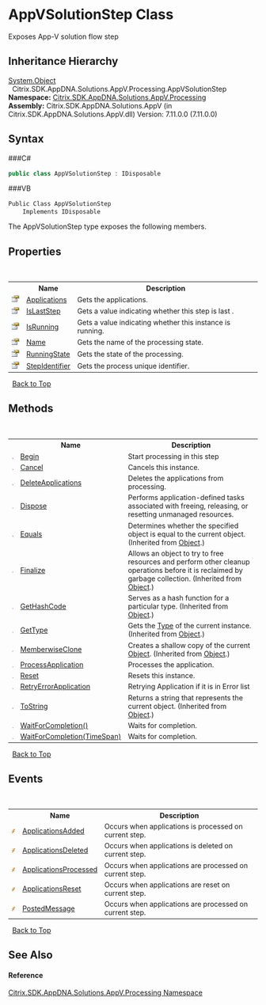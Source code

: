 # AppVSolutionStep Class
 

Exposes App-V solution flow step


## Inheritance Hierarchy
<a href="http://msdn2.microsoft.com/en-us/library/e5kfa45b" target="_blank">System.Object</a><br />&nbsp;&nbsp;Citrix.SDK.AppDNA.Solutions.AppV.Processing.AppVSolutionStep<br />
**Namespace:**&nbsp;<a href="N_Citrix_SDK_AppDNA_Solutions_AppV_Processing">Citrix.SDK.AppDNA.Solutions.AppV.Processing</a><br />**Assembly:**&nbsp;Citrix.SDK.AppDNA.Solutions.AppV (in Citrix.SDK.AppDNA.Solutions.AppV.dll) Version: 7.11.0.0 (7.11.0.0)

## Syntax

###C#
```csharp
public class AppVSolutionStep : IDisposable
```

###VB
```vbnet
Public Class AppVSolutionStep
	Implements IDisposable
```

The AppVSolutionStep type exposes the following members.


## Properties
&nbsp;<table><tr><th></th><th>Name</th><th>Description</th></tr><tr><td>![Public property](media/pubproperty.gif "Public property")</td><td><a href="P_Citrix_SDK_AppDNA_Solutions_AppV_Processing_AppVSolutionStep_Applications">Applications</a></td><td>
Gets the applications.</td></tr><tr><td>![Public property](media/pubproperty.gif "Public property")</td><td><a href="P_Citrix_SDK_AppDNA_Solutions_AppV_Processing_AppVSolutionStep_IsLastStep">IsLastStep</a></td><td>
Gets a value indicating whether this step is last .</td></tr><tr><td>![Public property](media/pubproperty.gif "Public property")</td><td><a href="P_Citrix_SDK_AppDNA_Solutions_AppV_Processing_AppVSolutionStep_IsRunning">IsRunning</a></td><td>
Gets a value indicating whether this instance is running.</td></tr><tr><td>![Public property](media/pubproperty.gif "Public property")</td><td><a href="P_Citrix_SDK_AppDNA_Solutions_AppV_Processing_AppVSolutionStep_Name">Name</a></td><td>
Gets the name of the processing state.</td></tr><tr><td>![Public property](media/pubproperty.gif "Public property")</td><td><a href="P_Citrix_SDK_AppDNA_Solutions_AppV_Processing_AppVSolutionStep_RunningState">RunningState</a></td><td>
Gets the state of the processing.</td></tr><tr><td>![Public property](media/pubproperty.gif "Public property")</td><td><a href="P_Citrix_SDK_AppDNA_Solutions_AppV_Processing_AppVSolutionStep_StepIdentifier">StepIdentifier</a></td><td>
Gets the process unique identifier.</td></tr></table>&nbsp;
<a href="#appvsolutionstep-class">Back to Top</a>

## Methods
&nbsp;<table><tr><th></th><th>Name</th><th>Description</th></tr><tr><td>![Public method](media/pubmethod.gif "Public method")</td><td><a href="M_Citrix_SDK_AppDNA_Solutions_AppV_Processing_AppVSolutionStep_Begin">Begin</a></td><td>
Start processing in this step</td></tr><tr><td>![Public method](media/pubmethod.gif "Public method")</td><td><a href="M_Citrix_SDK_AppDNA_Solutions_AppV_Processing_AppVSolutionStep_Cancel">Cancel</a></td><td>
Cancels this instance.</td></tr><tr><td>![Public method](media/pubmethod.gif "Public method")</td><td><a href="M_Citrix_SDK_AppDNA_Solutions_AppV_Processing_AppVSolutionStep_DeleteApplications">DeleteApplications</a></td><td>
Deletes the applications from processing.</td></tr><tr><td>![Public method](media/pubmethod.gif "Public method")</td><td><a href="M_Citrix_SDK_AppDNA_Solutions_AppV_Processing_AppVSolutionStep_Dispose">Dispose</a></td><td>
Performs application-defined tasks associated with freeing, releasing, or resetting unmanaged resources.</td></tr><tr><td>![Public method](media/pubmethod.gif "Public method")</td><td><a href="http://msdn2.microsoft.com/en-us/library/bsc2ak47" target="_blank">Equals</a></td><td>
Determines whether the specified object is equal to the current object.
 (Inherited from <a href="http://msdn2.microsoft.com/en-us/library/e5kfa45b" target="_blank">Object</a>.)</td></tr><tr><td>![Protected method](media/protmethod.gif "Protected method")</td><td><a href="http://msdn2.microsoft.com/en-us/library/4k87zsw7" target="_blank">Finalize</a></td><td>
Allows an object to try to free resources and perform other cleanup operations before it is reclaimed by garbage collection.
 (Inherited from <a href="http://msdn2.microsoft.com/en-us/library/e5kfa45b" target="_blank">Object</a>.)</td></tr><tr><td>![Public method](media/pubmethod.gif "Public method")</td><td><a href="http://msdn2.microsoft.com/en-us/library/zdee4b3y" target="_blank">GetHashCode</a></td><td>
Serves as a hash function for a particular type.
 (Inherited from <a href="http://msdn2.microsoft.com/en-us/library/e5kfa45b" target="_blank">Object</a>.)</td></tr><tr><td>![Public method](media/pubmethod.gif "Public method")</td><td><a href="http://msdn2.microsoft.com/en-us/library/dfwy45w9" target="_blank">GetType</a></td><td>
Gets the <a href="http://msdn2.microsoft.com/en-us/library/42892f65" target="_blank">Type</a> of the current instance.
 (Inherited from <a href="http://msdn2.microsoft.com/en-us/library/e5kfa45b" target="_blank">Object</a>.)</td></tr><tr><td>![Protected method](media/protmethod.gif "Protected method")</td><td><a href="http://msdn2.microsoft.com/en-us/library/57ctke0a" target="_blank">MemberwiseClone</a></td><td>
Creates a shallow copy of the current <a href="http://msdn2.microsoft.com/en-us/library/e5kfa45b" target="_blank">Object</a>.
 (Inherited from <a href="http://msdn2.microsoft.com/en-us/library/e5kfa45b" target="_blank">Object</a>.)</td></tr><tr><td>![Public method](media/pubmethod.gif "Public method")</td><td><a href="M_Citrix_SDK_AppDNA_Solutions_AppV_Processing_AppVSolutionStep_ProcessApplication">ProcessApplication</a></td><td>
Processes the application.</td></tr><tr><td>![Public method](media/pubmethod.gif "Public method")</td><td><a href="M_Citrix_SDK_AppDNA_Solutions_AppV_Processing_AppVSolutionStep_Reset">Reset</a></td><td>
Resets this instance.</td></tr><tr><td>![Public method](media/pubmethod.gif "Public method")</td><td><a href="M_Citrix_SDK_AppDNA_Solutions_AppV_Processing_AppVSolutionStep_RetryErrorApplication">RetryErrorApplication</a></td><td>
Retrying Application if it is in Error list</td></tr><tr><td>![Public method](media/pubmethod.gif "Public method")</td><td><a href="http://msdn2.microsoft.com/en-us/library/7bxwbwt2" target="_blank">ToString</a></td><td>
Returns a string that represents the current object.
 (Inherited from <a href="http://msdn2.microsoft.com/en-us/library/e5kfa45b" target="_blank">Object</a>.)</td></tr><tr><td>![Public method](media/pubmethod.gif "Public method")</td><td><a href="M_Citrix_SDK_AppDNA_Solutions_AppV_Processing_AppVSolutionStep_WaitForCompletion">WaitForCompletion()</a></td><td>
Waits for completion.</td></tr><tr><td>![Public method](media/pubmethod.gif "Public method")</td><td><a href="M_Citrix_SDK_AppDNA_Solutions_AppV_Processing_AppVSolutionStep_WaitForCompletion_1">WaitForCompletion(TimeSpan)</a></td><td>
Waits for completion.</td></tr></table>&nbsp;
<a href="#appvsolutionstep-class">Back to Top</a>

## Events
&nbsp;<table><tr><th></th><th>Name</th><th>Description</th></tr><tr><td>![Public event](media/pubevent.gif "Public event")</td><td><a href="E_Citrix_SDK_AppDNA_Solutions_AppV_Processing_AppVSolutionStep_ApplicationsAdded">ApplicationsAdded</a></td><td>
Occurs when applications is processed on current step.</td></tr><tr><td>![Public event](media/pubevent.gif "Public event")</td><td><a href="E_Citrix_SDK_AppDNA_Solutions_AppV_Processing_AppVSolutionStep_ApplicationsDeleted">ApplicationsDeleted</a></td><td>
Occurs when applications is deleted on current step.</td></tr><tr><td>![Public event](media/pubevent.gif "Public event")</td><td><a href="E_Citrix_SDK_AppDNA_Solutions_AppV_Processing_AppVSolutionStep_ApplicationsProcessed">ApplicationsProcessed</a></td><td>
Occurs when applications are processed on current step.</td></tr><tr><td>![Public event](media/pubevent.gif "Public event")</td><td><a href="E_Citrix_SDK_AppDNA_Solutions_AppV_Processing_AppVSolutionStep_ApplicationsReset">ApplicationsReset</a></td><td>
Occurs when applications are reset on current step.</td></tr><tr><td>![Public event](media/pubevent.gif "Public event")</td><td><a href="E_Citrix_SDK_AppDNA_Solutions_AppV_Processing_AppVSolutionStep_PostedMessage">PostedMessage</a></td><td>
Occurs when applications are processed on current step.</td></tr></table>&nbsp;
<a href="#appvsolutionstep-class">Back to Top</a>

## See Also


#### Reference
<a href="N_Citrix_SDK_AppDNA_Solutions_AppV_Processing">Citrix.SDK.AppDNA.Solutions.AppV.Processing Namespace</a><br />